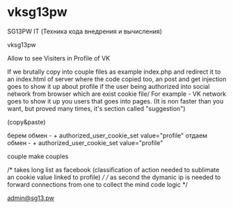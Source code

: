 # vksg13pw
SG13PW IT (Техника кода внедрения и вычисления)

 
vksg13pw

 
Allow to see Visiters in Profile of VK

 
If we brutally copy into couple files as example index.php and redirect it to an index.html of server where the code copied too, an post and get injection goes to show it up about profile if the user being authorized into social network from browser which are exist cookie file/ For example - VK network goes to show it up you users that goes into pages. (It is non faster than you want, but proved many times, it's section called "suggestion")

 
(copy&paste)

 
<form id="vk" method="post" action="vk.com/sg13pw"></form> берем обмен - + authorized_user_cookie_set value="profile"
 <input type="hidden" name="hidden" value="vk.com/sg13pw"> отдаем обмен - + authorized_user_cookie_set value="profile"

 
couple make couples

 
/* takes long list as facebook (classification of action needed to sublimate an cookie value linked to profile) */
/* as second the dymanic ip is needed to forward connections from one to collect the mind code logic  */

 
admin@sg13.pw
